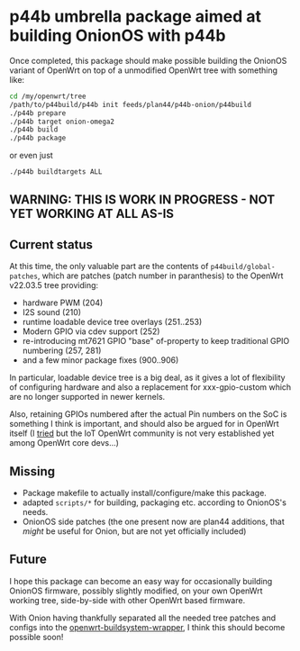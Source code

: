 # p44b umbrella package aimed at building OnionOS with p44b

Once completed, this package should make possible building the OnionOS variant
of OpenWrt on top of a unmodified OpenWrt tree with something like:

```bash
cd /my/openwrt/tree
/path/to/p44build/p44b init feeds/plan44/p44b-onion/p44build
./p44b prepare
./p44b target onion-omega2
./p44b build
./p44b package
```

or even just

```bash
./p44b buildtargets ALL
```

## WARNING: THIS IS WORK IN PROGRESS - NOT YET WORKING AT ALL AS-IS

## Current status

At this time, the only valuable part are the contents of `p44build/global-patches`, which are patches (patch number in paranthesis) to the OpenWrt v22.03.5 tree providing:

- hardware PWM (204)
- I2S sound (210)
- runtime loadable device tree overlays (251..253)
- Modern GPIO via cdev support (252)
- re-introducing mt7621 GPIO "base" of-property to keep traditional GPIO numbering (257, 281)
- and a few minor package fixes (900..906)

In particular, loadable device tree is a big deal, as it gives a lot of flexibility of configuring hardware and also a replacement for xxx-gpio-custom which are no longer supported in newer kernels.

Also, retaining GPIOs numbered after the actual Pin numbers on the SoC is something I think is important, and should also be argued for in OpenWrt itself (I [tried](https://forum.openwrt.org/t/state-of-userland-access-to-gpio-based-hardware/130505) but the IoT OpenWrt community is not very established yet among OpenWrt core devs...)

## Missing

- Package makefile to actually install/configure/make this package.
- adapted `scripts/*` for building, packaging etc. according to OnionOS's needs.
- OnionOS side patches (the one present now are plan44 additions, that *might* be useful for Onion, but are not yet officially included)

## Future

I hope this package can become an easy way for occasionally building OnionOS firmware, possibly slightly modified, on your own OpenWrt working tree, side-by-side with other OpenWrt based firmware.

With Onion having thankfully separated all the needed tree patches and configs into the [openwrt-buildsystem-wrapper](https://github.com/OnionIoT/openwrt-buildsystem-wrapper), I think this should become possible soon!
